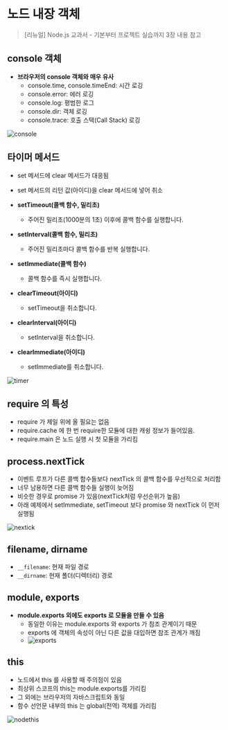 # 노드 내장 객체

> [리뉴얼] Node.js 교과서 - 기본부터 프로젝트 실습까지 3장 내용 참고

## console 객체

- __브라우저의 console 객체와 매우 유사__
  - console.time, console.timeEnd: 시간 로깅
  - console.error: 에러 로깅
  - console.log: 평범한 로그
  - console.dir: 객체 로깅
  - console.trace: 호출 스택(Call Stack) 로깅

![console](https://user-images.githubusercontent.com/47518272/156140993-08a057be-315f-4764-8aaf-22af52f16310.png)

## 타이머 메서드

- set 메서드에 clear 메서드가 대응됨
- set 메서드의 리턴 값(아이디)을 clear 메서드에 넣어 취소

- __setTimeout(콜백 함수, 밀리초)__
  - 주어진 밀리초(1000분의 1초) 이후에 콜백 함수를 실행합니다.
- __setInterval(콜백 함수, 밀리초)__
  - 주어진 밀리초마다 콜백 함수를 반복 실행합니다.
- __setImmediate(콜백 함수)__
  - 콜백 함수를 즉시 실행합니다.
- __clearTimeout(아이디)__
  - setTimeout을 취소합니다.
- __clearInterval(아이디)__
  - setInterval을 취소합니다.
- __clearImmediate(아이디)__
  - setImmediate를 취소합니다.

![timer](https://user-images.githubusercontent.com/47518272/156141390-b037459a-220b-4e25-b4dd-fc700f0a2003.png)

## require 의 특성

- require 가 제일 위에 올 필요는 없음
- require.cache 에 한 번 require한 모듈에 대한 캐슁 정보가 들어있음.
- require.main 은 노드 실행 시 첫 모듈을 가리킴

## process.nextTick

- 이벤트 루프가 다른 콜백 함수들보다 nextTick 의 콜백 함수를 우선적으로 처리함
- 너무 남용하면 다른 콜백 함수들 실행이 늦어짐
- 비슷한 경우로 promise 가 있음(nextTick처럼 우선순위가 높음)
- 아래 예제에서 setImmediate, setTimeout 보다 promise 와 nextTick 이 먼저 실행됨

![nextick](https://user-images.githubusercontent.com/47518272/156144146-748712e6-6a15-4f2a-bbbd-9a013172f04e.png)

## filename, dirname

- `__filename`: 현재 파일 경로
- `__dirname`: 현재 폴더(디렉터리) 경로

## module, exports

- __module.exports 외에도 exports 로 모듈을 만들 수 있음__
  - 동일한 이유는 module.exports 와 exports 가 참조 관계이기 때문
  - exports 에 객체의 속성이 아닌 다른 값을 대입하면 참조 관계가 깨짐
  - ![exports](https://user-images.githubusercontent.com/47518272/156143324-86f6e3eb-bb96-4eda-beb3-87929a626a5f.png)

## this

- 노드에서 this 를 사용할 때 주의점이 있음
- 최상위 스코프의 this는 module.exports를 가리킴
- 그 외에는 브라우저의 자바스크립트와 동일
- 함수 선언문 내부의 this 는 global(전역) 객체를 가리킴

![nodethis](https://user-images.githubusercontent.com/47518272/156143459-c11015c4-d2ae-4593-a622-36a475f35773.png)

